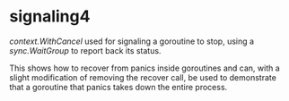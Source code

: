 # signaling4

*context.WithCancel* used for signaling a goroutine to stop, using a *sync.WaitGroup* to report back its status.

This shows how to recover from panics inside goroutines and can, with a slight modification of removing the recover 
call, be used to demonstrate that a goroutine that panics takes down the entire process.
